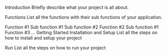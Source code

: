 Introduction
Briefly describe what your project is all about.

Functions
List all the functions with their sub functions of your application.

Function #1
Sub function #1
Sub function #2
Function #2
Sub function #1
Function #3
...
Getting Started
Installation and Setup
List all the steps on how to install and setup your project

Run
List all the steps on how to run your project
